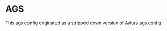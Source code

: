 # AGS

This ags config originated as a stripped down version of [Aylurs ags config](https://github.com/Aylur/dotfiles)
